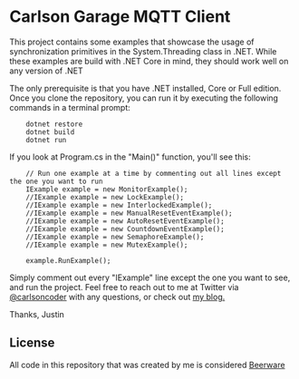 # Carlson Garage MQTT Client

This project contains some examples that showcase the usage of synchronization primitives in the System.Threading class in .NET.  While these examples are build with .NET Core in mind, they should work well on any version of .NET

The only prerequisite is that you have .NET installed, Core or Full edition.
Once you clone the repository, you can run it by executing the following commands in a terminal prompt:

        dotnet restore
        dotnet build
        dotnet run

If you look at Program.cs in the "Main()" function, you'll see this:

        // Run one example at a time by commenting out all lines except the one you want to run
        IExample example = new MonitorExample();
        //IExample example = new LockExample();
        //IExample example = new InterlockedExample();
        //IExample example = new ManualResetEventExample();
        //IExample example = new AutoResetEventExample();
        //IExample example = new CountdownEventExample();
        //IExample example = new SemaphoreExample();
        //IExample example = new MutexExample();
        
        example.RunExample();

Simply comment out every "IExample" line except the one you want to see, and run the project.
Feel free to reach out to me at Twitter via [@carlsoncoder](https://twitter.com/carlsoncoder "@carlsoncoder") with any questions, or check out [my blog.](http://www.carlsoncoder.com/ "Carlson Coder Blog")

Thanks,
Justin

License
----
All code in this repository that was created by me is considered [Beerware](http://en.wikipedia.org/wiki/Beerware "Beerware")


